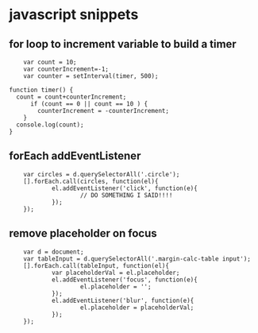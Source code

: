 # javascript snippets

## for loop to increment variable to build a timer

        var count = 10;
        var counterIncrement=-1;
        var counter = setInterval(timer, 500); 

    function timer() {
      count = count+counterIncrement;
          if (count == 0 || count == 10 ) {
            counterIncrement = -counterIncrement;
        }
      console.log(count);
    }


## forEach addEventListener

        var circles = d.querySelectorAll('.circle');
        [].forEach.call(circles, function(el){
                el.addEventListener('click', function(e){      
                        // DO SOMETHING I SAID!!!! 
                });
        });
        
        
        
## remove placeholder on focus

        var d = document;
        var tableInput = d.querySelectorAll('.margin-calc-table input');  
        [].forEach.call(tableInput, function(el){
                var placeholderVal = el.placeholder;
                el.addEventListener('focus', function(e){
                        el.placeholder = '';
                });
                el.addEventListener('blur', function(e){
                        el.placeholder = placeholderVal;
                });
        });
